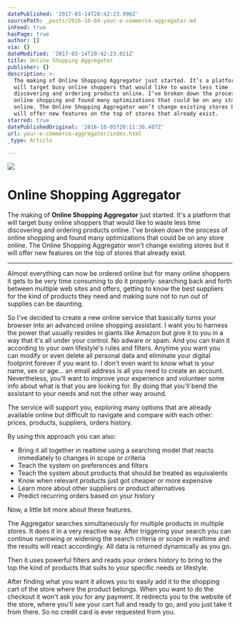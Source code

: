 ```yaml
---
datePublished: '2017-03-14T20:42:23.996Z'
sourcePath: _posts/2016-10-04-your-e-commerce-aggregator.md
inFeed: true
hasPage: true
author: []
via: {}
dateModified: '2017-03-14T20:42:23.021Z'
title: Online Shopping Aggregator
publisher: {}
description: >-
  The making of Online Shopping Aggregator just started. It’s a platform that
  will target busy online shoppers that would like to waste less time
  discovering and ordering products online. I’ve broken down the process of
  online shopping and found many optimizations that could be on any store
  online. The Online Shopping Aggregator won’t change existing stores but it
  will offer new features on the top of stores that already exist.
starred: true
datePublishedOriginal: '2016-10-05T20:11:36.407Z'
url: your-e-commerce-aggregator/index.html
_type: Article

---
```

![](https://the-grid-user-content.s3-us-west-2.amazonaws.com/4deec11b-9272-4389-a30e-8631d1c5ac81.png)

# Online Shopping Aggregator

The making of **Online Shopping Aggregator** just started. It's a platform that will target busy online shoppers that would like to waste less time discovering and ordering products online. I've broken down the process of online shopping and found many optimizations that could be on any store online. The Online Shopping Aggregator won't change existing stores but it will offer new features on the top of stores that already exist.

---

Almost everything can now be ordered online but for many online shoppers it gets to be very time consuming to do it properly: searching back and forth between multiple web sites and offers, getting to know the best suppliers for the kind of products they need and making sure not to run out of supplies can be daunting.

So I've decided to create a new online service that basically turns your browser into an advanced online shopping assistant. I want you to harness the power that usually resides in giants like Amazon but give it to you in a way that it's all under your control. No adware or spam. And you can train it according to your own lifestyle's rules and filters. Anytime you want you can modify or even delete all personal data and eliminate your digital footprint forever if you want to. I don't even want to know what is your name, sex or age... an email address is all you need to create an account. Nevertheless, you'll want to improve your experience and volunteer some info about what is that you are looking for. By doing that you'll bend the assistant to your needs and not the other way around.

The service will support you, exploring many options that are already available online but difficult to navigate and compare with each other: prices, products, suppliers, orders history.

By using this approach you can also:

* Bring it all together in realtime using a searching model that reacts immediately to changes in scope or criteria
* Teach the system on preferences and filters 
* Teach the system about products that should be treated as equivalents
* Know when relevant products just got cheaper or more expensive 
* Learn more about other suppliers or product alternatives
* Predict recurring orders based on your history

Now, a little bit more about these features.

The Aggregator searches simultaneously for multiple products in multiple stores. It does it in a very reactive way. After triggering your search you can continue narrowing or widening the search criteria or scope in realtime and the results will react accordingly. All data is returned dynamically as you go.

Then it uses powerful filters and reads your orders history to bring to the top the kind of products that suits to your specific needs or lifestyle.

After finding what you want it allows you to easily add it to the shopping cart of the store where the product belongs. When you want to do the checkout it won't ask you for any payment. It redirects you to the website of the store, where you'll see your cart full and ready to go, and you just take it from there. So no credit card is ever requested from you.